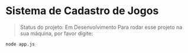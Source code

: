 # Sistema de Cadastro de Jogos

> Status do projeto: Em Desenvolvimento
Para rodar esse projeto na sua máquina, por favor digite:
```
node app.js
```
